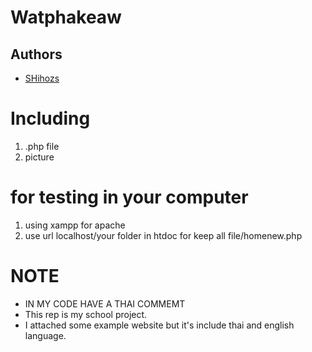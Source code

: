 # Watphakeaw

## Authors
- [SHihozs](https://github.com/SHihozs)

# Including
  1) .php file
  2)  picture

# for testing in your computer
  1) using xampp for apache 
  2) use url localhost/your folder in htdoc for keep all file/homenew.php

# NOTE
 - IN MY CODE HAVE A THAI COMMEMT
 - This rep is my school project.
 - I attached some example website but it's include thai and english language.


